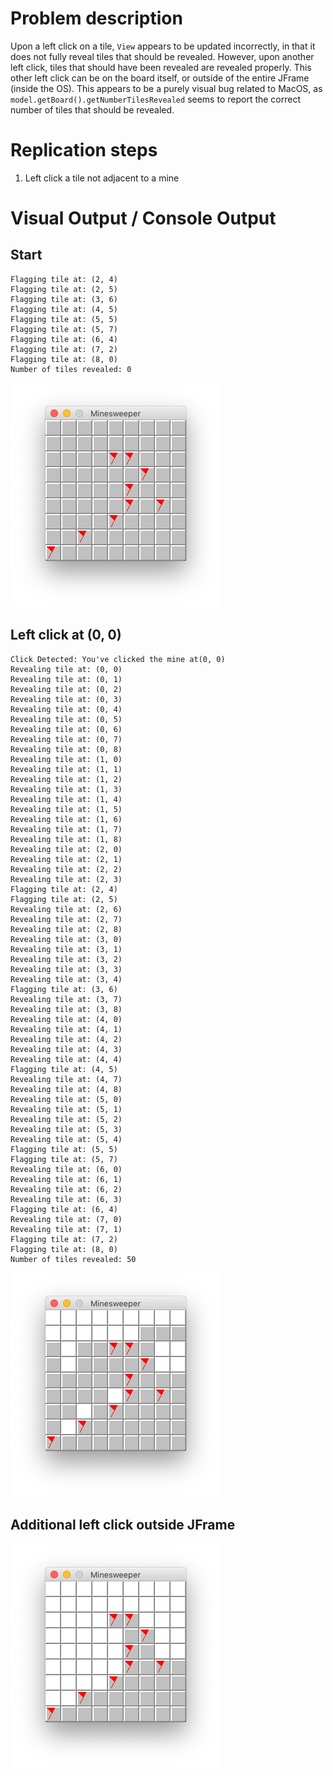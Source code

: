 # Problem description
Upon a left click on a tile, `View` appears to be updated incorrectly, in that it does not fully reveal tiles that should be revealed. However, upon another left click, tiles that should have been revealed are revealed properly. This other left click can be on the board itself, or outside of the entire JFrame (inside the OS). This appears to be a purely visual bug related to MacOS, as `model.getBoard().getNumberTilesRevealed` seems to report the correct number of tiles that should be revealed.

# Replication steps
1. Left click a tile not adjacent to a mine

# Visual Output / Console Output
## Start
```
Flagging tile at: (2, 4)
Flagging tile at: (2, 5)
Flagging tile at: (3, 6)
Flagging tile at: (4, 5)
Flagging tile at: (5, 5)
Flagging tile at: (5, 7)
Flagging tile at: (6, 4)
Flagging tile at: (7, 2)
Flagging tile at: (8, 0)
Number of tiles revealed: 0
```
![](start.png)

## Left click at (0, 0)
```
Click Detected: You've clicked the mine at(0, 0)
Revealing tile at: (0, 0)
Revealing tile at: (0, 1)
Revealing tile at: (0, 2)
Revealing tile at: (0, 3)
Revealing tile at: (0, 4)
Revealing tile at: (0, 5)
Revealing tile at: (0, 6)
Revealing tile at: (0, 7)
Revealing tile at: (0, 8)
Revealing tile at: (1, 0)
Revealing tile at: (1, 1)
Revealing tile at: (1, 2)
Revealing tile at: (1, 3)
Revealing tile at: (1, 4)
Revealing tile at: (1, 5)
Revealing tile at: (1, 6)
Revealing tile at: (1, 7)
Revealing tile at: (1, 8)
Revealing tile at: (2, 0)
Revealing tile at: (2, 1)
Revealing tile at: (2, 2)
Revealing tile at: (2, 3)
Flagging tile at: (2, 4)
Flagging tile at: (2, 5)
Revealing tile at: (2, 6)
Revealing tile at: (2, 7)
Revealing tile at: (2, 8)
Revealing tile at: (3, 0)
Revealing tile at: (3, 1)
Revealing tile at: (3, 2)
Revealing tile at: (3, 3)
Revealing tile at: (3, 4)
Flagging tile at: (3, 6)
Revealing tile at: (3, 7)
Revealing tile at: (3, 8)
Revealing tile at: (4, 0)
Revealing tile at: (4, 1)
Revealing tile at: (4, 2)
Revealing tile at: (4, 3)
Revealing tile at: (4, 4)
Flagging tile at: (4, 5)
Revealing tile at: (4, 7)
Revealing tile at: (4, 8)
Revealing tile at: (5, 0)
Revealing tile at: (5, 1)
Revealing tile at: (5, 2)
Revealing tile at: (5, 3)
Revealing tile at: (5, 4)
Flagging tile at: (5, 5)
Flagging tile at: (5, 7)
Revealing tile at: (6, 0)
Revealing tile at: (6, 1)
Revealing tile at: (6, 2)
Revealing tile at: (6, 3)
Flagging tile at: (6, 4)
Revealing tile at: (7, 0)
Revealing tile at: (7, 1)
Flagging tile at: (7, 2)
Flagging tile at: (8, 0)
Number of tiles revealed: 50
```
![](first-left-click.png)

## Additional left click outside JFrame
![](second-left-click.png)
